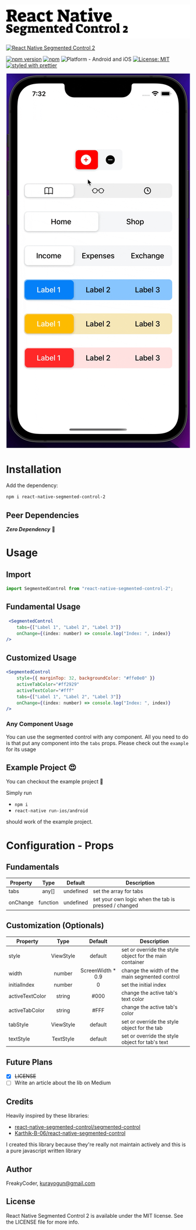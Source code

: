 <img alt="React Native Segmented Control 2" src="assets/logo.png" width="1050"/>

[![React Native Segmented Control 2](https://img.shields.io/badge/-%F0%9F%9A%80%20React%20Native%20Segmented%20Control%2C%20Pure%20Javascript%20for%20iOS%20and%20Android-orange?style=for-the-badge)](https://github.com/WrathChaos/react-native-segmented-control-2)

[![npm version](https://img.shields.io/npm/v/react-native-segmented-control-2.svg?style=for-the-badge)](https://www.npmjs.com/package/react-native-segmented-control-2)
[![npm](https://img.shields.io/npm/dt/react-native-segmented-control-2.svg?style=for-the-badge)](https://www.npmjs.com/package/react-native-segmented-control-2)
![Platform - Android and iOS](https://img.shields.io/badge/platform-Android%20%7C%20iOS-blue.svg?style=for-the-badge)
[![License: MIT](https://img.shields.io/badge/License-MIT-green.svg?style=for-the-badge)](https://opensource.org/licenses/MIT)
[![styled with prettier](https://img.shields.io/badge/styled_with-prettier-ff69b4.svg?style=for-the-badge)](https://github.com/prettier/prettier)

<p align="center">
  <img alt="React Native Segmented Control 2"
        src="assets/Screenshots/react-native-segmented-control-2.gif" />
</p>

# Installation

Add the dependency:

```bash
npm i react-native-segmented-control-2
```

## Peer Dependencies

<b><i>Zero Dependency</i></b> 🥳

# Usage

## Import

```jsx
import SegmentedControl from "react-native-segmented-control-2";
```

## Fundamental Usage

```jsx
 <SegmentedControl
    tabs={["Label 1", "Label 2", "Label 3"]}
    onChange={(index: number) => console.log("Index: ", index)}
/>
```

## Customized Usage

```jsx
<SegmentedControl
    style={{ marginTop: 32, backgroundColor: "#ffe0e0" }}
    activeTabColor="#ff2929"
    activeTextColor="#fff"
    tabs={["Label 1", "Label 2", "Label 3"]}
    onChange={(index: number) => console.log("Index: ", index)}
/>
```

### Any Component Usage

You can use the segmented control with any component. 
All you need to do is that put any component into the `tabs` props. 
Please check out the `example` for its usage

## Example Project 😍

You can checkout the example project 🥰

Simply run

- `npm i`
- `react-native run-ios/android`

should work of the example project.

# Configuration - Props

## Fundamentals


| Property |   Type   |  Default  | Description                                    |
|----------|:--------:| :-------: |------------------------------------------------|
| tabs     |  any[]   | undefined | set the array for tabs                         |
| onChange        | function | undefined | set your own logic when the tab is pressed / changed |

## Customization (Optionals)

| Property        |   Type    |      Default      | Description                                             |
|-----------------|:---------:|:-----------------:|---------------------------------------------------------|
| style           | ViewStyle |      default      | set or override the style object for the main container |
| width           |  number   | ScreenWidth * 0.9 | change the width of the main segmented control          |
| initialIndex    |  number   |         0         | set the initial index                                   |
| activeTextColor |  string   |       #000        | change the active tab's text color                      |
| activeTabColor  |  string   |        #FFF         | change the active tab's color                           |
| tabStyle           | ViewStyle |      default      | set or override the style object for the tab            |
| textStyle           |  TextStyle   |      default      | set or override the style object for tab's text         |

## Future Plans

- [x] ~~LICENSE~~
- [ ] Write an article about the lib on Medium

## Credits

Heavily inspired by these libraries: 
- [react-native-segmented-control/segmented-control](https://github.com/react-native-segmented-control/segmented-control)
- [Karthik-B-06/react-native-segmented-control](https://github.com/Karthik-B-06/react-native-segmented-control)

I created this library because they're really not maintain actively and this is a pure javascript written library

## Author

FreakyCoder, kurayogun@gmail.com

## License

React Native Segmented Control 2 is available under the MIT license. See the LICENSE file for more info.
